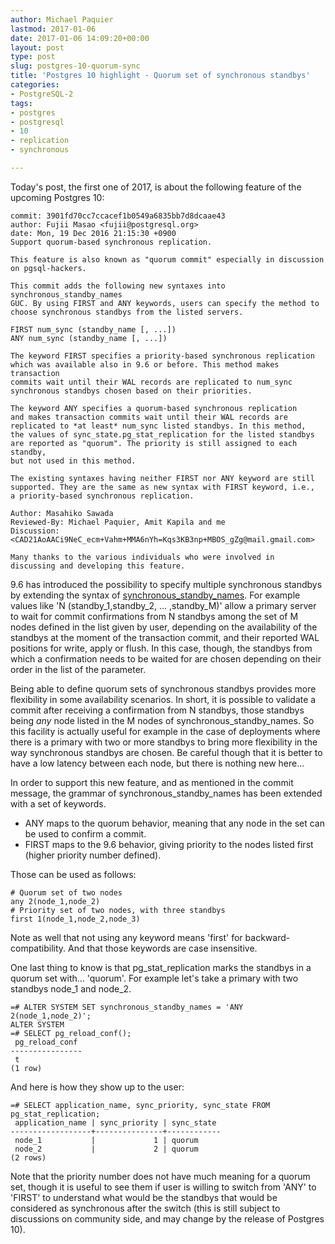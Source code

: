 ```yaml
---
author: Michael Paquier
lastmod: 2017-01-06
date: 2017-01-06 14:09:20+00:00
layout: post
type: post
slug: postgres-10-quorum-sync
title: 'Postgres 10 highlight - Quorum set of synchronous standbys'
categories:
- PostgreSQL-2
tags:
- postgres
- postgresql
- 10
- replication
- synchronous

---
```


Today's post, the first one of 2017, is about the following feature of the
upcoming Postgres 10:

    commit: 3901fd70cc7ccacef1b0549a6835bb7d8dcaae43
    author: Fujii Masao <fujii@postgresql.org>
    date: Mon, 19 Dec 2016 21:15:30 +0900
    Support quorum-based synchronous replication.

    This feature is also known as "quorum commit" especially in discussion
    on pgsql-hackers.

    This commit adds the following new syntaxes into synchronous_standby_names
    GUC. By using FIRST and ANY keywords, users can specify the method to
    choose synchronous standbys from the listed servers.

    FIRST num_sync (standby_name [, ...])
    ANY num_sync (standby_name [, ...])

    The keyword FIRST specifies a priority-based synchronous replication
    which was available also in 9.6 or before. This method makes transaction
    commits wait until their WAL records are replicated to num_sync
    synchronous standbys chosen based on their priorities.

    The keyword ANY specifies a quorum-based synchronous replication
    and makes transaction commits wait until their WAL records are
    replicated to *at least* num_sync listed standbys. In this method,
    the values of sync_state.pg_stat_replication for the listed standbys
    are reported as "quorum". The priority is still assigned to each standby,
    but not used in this method.

    The existing syntaxes having neither FIRST nor ANY keyword are still
    supported. They are the same as new syntax with FIRST keyword, i.e.,
    a priority-based synchronous replication.

    Author: Masahiko Sawada
    Reviewed-By: Michael Paquier, Amit Kapila and me
    Discussion: <CAD21AoAACi9NeC_ecm+Vahm+MMA6nYh=Kqs3KB3np+MBOS_gZg@mail.gmail.com>

    Many thanks to the various individuals who were involved in
    discussing and developing this feature.

9.6 has introduced the possibility to specify multiple synchronous standbys
by extending the syntax of
[synchronous\_standby\_names](https://www.postgresql.org/docs/devel/static/runtime-config-replication.html#runtime-config-replication-master).
For example values like 'N (standby\_1,standby\_2, ... ,standby\_M)' allow
a primary server to wait for commit confirmations from N standbys among the
set of M nodes defined in the list given by user, depending on the availability
of the standbys at the moment of the transaction commit, and their reported
WAL positions for write, apply or flush. In this case, though, the standbys
from which a confirmation needs to be waited for are chosen depending on their
order in the list of the parameter.

Being able to define quorum sets of synchronous standbys provides more
flexibility in some availability scenarios. In short, it is possible to
validate a commit after receiving a confirmation from N standbys, those
standbys being *any* node listed in the M nodes of synchronous\_standby\_names.
So this facility is actually useful for example in the case of deployments
where there is a primary with two or more standbys to bring more flexibility
in the way synchronous standbys are chosen. Be careful though that it is
better to have a low latency between each node, but there is nothing new
here...

In order to support this new feature, and as mentioned in the commit message,
the grammar of synchronous\_standby\_names has been extended with a set of
keywords.

  * ANY maps to the quorum behavior, meaning that any node in the set can be
  used to confirm a commit.
  * FIRST maps to the 9.6 behavior, giving priority to the nodes listed
  first (higher priority number defined).

Those can be used as follows:

    # Quorum set of two nodes
    any 2(node_1,node_2)
	# Priority set of two nodes, with three standbys
	first 1(node_1,node_2,node_3)

Note as well that not using any keyword means 'first' for
backward-compatibility. And that those keywords are case insensitive.

One last thing to know is that pg\_stat\_replication marks the standbys
in a quorum set with... 'quorum'. For example let's take a primary with
two standbys node\_1 and node\_2.

    =# ALTER SYSTEM SET synchronous_standby_names = 'ANY 2(node_1,node_2)';
    ALTER SYSTEM
    =# SELECT pg_reload_conf();
     pg_reload_conf
    ----------------
     t
    (1 row)

And here is how they show up to the user:

    =# SELECT application_name, sync_priority, sync_state FROM pg_stat_replication;
     application_name | sync_priority | sync_state
    ------------------+---------------+------------
     node_1           |             1 | quorum
     node_2           |             2 | quorum
    (2 rows)

Note that the priority number does not have much meaning for a quorum set,
though it is useful to see them if user is willing to switch from 'ANY'
to 'FIRST' to understand what would be the standbys that would be considered
as synchronous after the switch (this is still subject to discussions on
community side, and may change by the release of Postgres 10).
